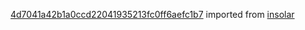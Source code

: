 [4d7041a42b1a0ccd22041935213fc0ff6aefc1b7](https://github.com/insolar/insolar/commit/4d7041a42b1a0ccd22041935213fc0ff6aefc1b7) imported from [insolar](https://github.com/insolar/insolar)
